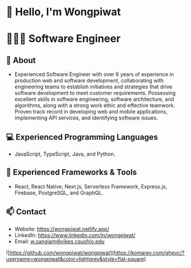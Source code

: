 # 👋 Hello, I'm Wongpiwat

# 👨🏻‍💻 Software Engineer

## 🚀 About

- Experienced Software Engineer with over 6 years of experience in production web and software development,
  collaborating with engineering teams to establish initiatives and strategies that drive software development to meet
  customer requirements. Possessing excellent skills in software engineering, software architecture, and algorithms,
  along with a strong work ethic and effective teamwork. Proven track record in developing web and mobile applications,
  implementing API services, and identifying software issues.

## 💻 Experienced Programming Languages

- JavaScript, TypeScript, Java, and Python.

## 🧰 Experienced Frameworks & Tools

- React, React Native, Next.js, Serverless Framework, Express.js, Firebase, PostgreSQL, and GraphQL.

## 📫 Contact

- Website: https://wongpiwat.netlify.app/
- LinkedIn: https://www.linkedin.com/in/wongpiwat/
- Email: [w.sangiam@vikes.csuohio.edu](mailto:w.sangiam@vikes.csuohio.edu)

![https://github.com/wongpiwat/wongpiwat](https://komarev.com/ghpvc/?username=wongpiwat&color=lightgrey&style=flat-square)
